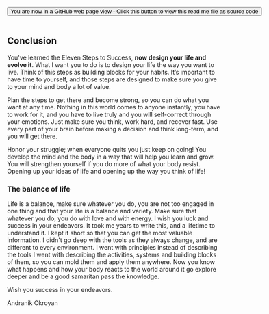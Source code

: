 <span style=display:none; >[You are now in a GitHub source code view - click this link to view Read Me file as a web page]( https://launchandlearn.github.io/index.html#online-version2/zz-conclusion.md "View file as a web page." ) </span>

<div><input type=button class = 'btn btn-secondary btn-sm' onclick="window.location.href='https://github.com/launchandlearn/launchandlearn.github.io/blob/master/online-version2/zz-conclusion.md'";
value='You are now in a GitHub web page view - Click this button to view this read me file as source code' class="btn btn-primary" title="Download versions available for you to remix" ></div>

<br>

## Conclusion

You've learned the Eleven Steps to Success, **now design your life and evolve it**. What I want you to do is to design your life the way you want to live. Think of this steps as building blocks for your habits. It’s important to have time to yourself, and those steps are designed to make sure you give to your mind and body a lot of value.

Plan the steps to get there and become strong, so you can do what you want at any time. Nothing in this world comes to anyone instantly; you have to work for it, and you have to live truly and you will self-correct through your emotions. Just make sure you think, work hard, and recover fast. Use every part of your brain before making a decision and think long-term, and you will get there.

Honor your struggle; when everyone quits you just keep on going! You develop the mind and the body in a way that will help you learn and grow. You will strengthen yourself if you do more of what your body resist. Opening up your ideas of life and opening up the way you think of life!

### The balance of life

Life is a balance, make sure whatever you do, you are not too engaged in one thing and that your life is a balance and variety. Make sure that whatever you do, you do with love and with energy. I wish you luck and success in your endeavors. It took me years to write this, and a lifetime to understand it. I kept it short so that you can get the most valuable information. I didn't go deep with the tools as they always change, and are different to every environment. I went with principles instead of describing the tools I went with describing the activities, systems and building blocks of them, so you can mold them and apply them anywhere. Now you know what happens and how your body reacts to the world around it go explore deeper and be a good samaritan pass the knowledge.

Wish you success in your endeavors.

Andranik Okroyan